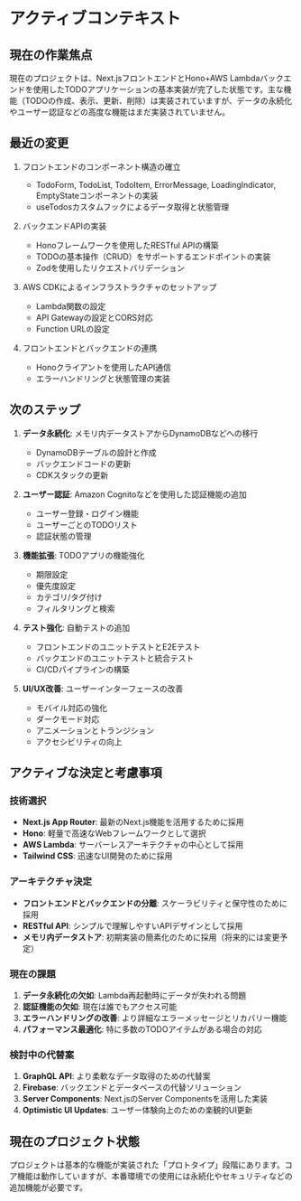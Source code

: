 # アクティブコンテキスト

## 現在の作業焦点
現在のプロジェクトは、Next.jsフロントエンドとHono+AWS Lambdaバックエンドを使用したTODOアプリケーションの基本実装が完了した状態です。主な機能（TODOの作成、表示、更新、削除）は実装されていますが、データの永続化やユーザー認証などの高度な機能はまだ実装されていません。

## 最近の変更
1. フロントエンドのコンポーネント構造の確立
   - TodoForm, TodoList, TodoItem, ErrorMessage, LoadingIndicator, EmptyStateコンポーネントの実装
   - useTodosカスタムフックによるデータ取得と状態管理

2. バックエンドAPIの実装
   - Honoフレームワークを使用したRESTful APIの構築
   - TODOの基本操作（CRUD）をサポートするエンドポイントの実装
   - Zodを使用したリクエストバリデーション

3. AWS CDKによるインフラストラクチャのセットアップ
   - Lambda関数の設定
   - API Gatewayの設定とCORS対応
   - Function URLの設定

4. フロントエンドとバックエンドの連携
   - Honoクライアントを使用したAPI通信
   - エラーハンドリングと状態管理の実装

## 次のステップ
1. **データ永続化**: メモリ内データストアからDynamoDBなどへの移行
   - DynamoDBテーブルの設計と作成
   - バックエンドコードの更新
   - CDKスタックの更新

2. **ユーザー認証**: Amazon Cognitoなどを使用した認証機能の追加
   - ユーザー登録・ログイン機能
   - ユーザーごとのTODOリスト
   - 認証状態の管理

3. **機能拡張**: TODOアプリの機能強化
   - 期限設定
   - 優先度設定
   - カテゴリ/タグ付け
   - フィルタリングと検索

4. **テスト強化**: 自動テストの追加
   - フロントエンドのユニットテストとE2Eテスト
   - バックエンドのユニットテストと統合テスト
   - CI/CDパイプラインの構築

5. **UI/UX改善**: ユーザーインターフェースの改善
   - モバイル対応の強化
   - ダークモード対応
   - アニメーションとトランジション
   - アクセシビリティの向上

## アクティブな決定と考慮事項

### 技術選択
- **Next.js App Router**: 最新のNext.js機能を活用するために採用
- **Hono**: 軽量で高速なWebフレームワークとして選択
- **AWS Lambda**: サーバーレスアーキテクチャの中心として採用
- **Tailwind CSS**: 迅速なUI開発のために採用

### アーキテクチャ決定
- **フロントエンドとバックエンドの分離**: スケーラビリティと保守性のために採用
- **RESTful API**: シンプルで理解しやすいAPIデザインとして採用
- **メモリ内データストア**: 初期実装の簡素化のために採用（将来的には変更予定）

### 現在の課題
1. **データ永続化の欠如**: Lambda再起動時にデータが失われる問題
2. **認証機能の欠如**: 現在は誰でもアクセス可能
3. **エラーハンドリングの改善**: より詳細なエラーメッセージとリカバリー機能
4. **パフォーマンス最適化**: 特に多数のTODOアイテムがある場合の対応

### 検討中の代替案
1. **GraphQL API**: より柔軟なデータ取得のための代替案
2. **Firebase**: バックエンドとデータベースの代替ソリューション
3. **Server Components**: Next.jsのServer Componentsを活用した実装
4. **Optimistic UI Updates**: ユーザー体験向上のための楽観的UI更新

## 現在のプロジェクト状態
プロジェクトは基本的な機能が実装された「プロトタイプ」段階にあります。コア機能は動作していますが、本番環境での使用には永続化やセキュリティなどの追加機能が必要です。